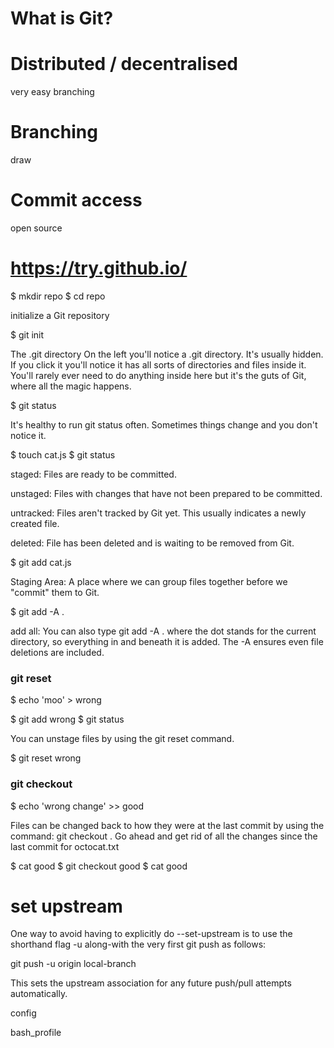 # What is Git?

# Distributed / decentralised

very easy branching

# Branching

draw

# Commit access

open source

# https://try.github.io/

$ mkdir repo
$ cd repo

initialize a Git repository

$ git init

The .git directory
On the left you'll notice a .git directory. It's usually hidden.
If you click it you'll notice it has all sorts of directories and files inside it. You'll rarely ever need to do anything inside here but it's the guts of Git, where all the magic happens.

$ git status

It's healthy to run git status often. Sometimes things change and you don't notice it.

$ touch cat.js
$ git status

staged:
Files are ready to be committed.

unstaged:
Files with changes that have not been prepared to be committed.

untracked:
Files aren't tracked by Git yet. This usually indicates a newly created file.

deleted:
File has been deleted and is waiting to be removed from Git.

$ git add cat.js

Staging Area:
A place where we can group files together before we "commit" them to Git.

$ git add -A .

add all:
You can also type git add -A . where the dot stands for the current directory, so everything in and beneath it is added. The -A ensures even file deletions are included.

### git reset

$ echo 'moo' > wrong

$ git add wrong
$ git status

You can unstage files by using the git reset command.

$ git reset wrong

### git checkout

$ echo 'wrong change' >> good

Files can be changed back to how they were at the last commit by using the command: git checkout <target>. Go ahead and get rid of all the changes since the last commit for octocat.txt

$ cat good
$ git checkout good
$ cat good

# set upstream

One way to avoid having to explicitly do --set-upstream is to use the shorthand flag -u along-with the very first git push as follows:

git push -u origin local-branch

This sets the upstream association for any future push/pull attempts automatically.

config

bash_profile

